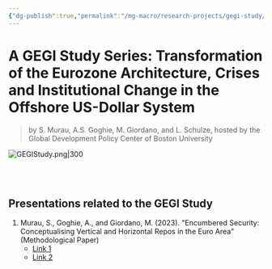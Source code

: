 ```yaml
---
{"dg-publish":true,"permalink":"/mg-macro/research-projects/gegi-study/","tags":["project","research","ongoing"],"created":"2023-12-11T21:42:44.000+00:00","updated":"2023-12-12T19:19:29.791+00:00"}
---
```



# A GEGI Study Series: Transformation of the Eurozone Architecture, Crises and Institutional Change in the Offshore US-Dollar System 

> by S. Murau, A.S. Goghie, M. Giordano, and L. Schulze, hosted by the Global Development Policy Center of Boston University


![GEGIStudy.png|300](/img/user/MG%20Macro/Attachments/GEGIStudy.png)


<br />
<br />

## Presentations related to the GEGI Study  
  
  
1. Murau, S., Goghie, A., and Giordano, M. (2023). "Encumbered Security: Conceptualising Vertical and Horizontal Repos in the Euro Area" (Methodological Paper)
	- [Link 1](https://www.youtube.com/watch?v=NAsoo08rG9k&t=3004s)
	- [Link 2](https://www.youtube.com/watch?v=odXAtl9A4bY)